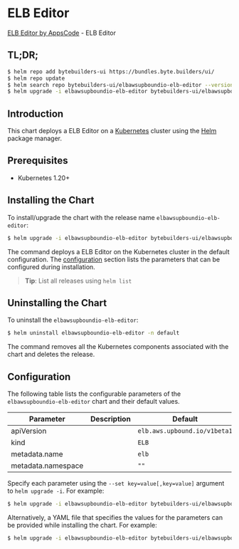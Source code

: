 # ELB Editor

[ELB Editor by AppsCode](https://byte.builders) - ELB Editor

## TL;DR;

```bash
$ helm repo add bytebuilders-ui https://bundles.byte.builders/ui/
$ helm repo update
$ helm search repo bytebuilders-ui/elbawsupboundio-elb-editor --version=v0.4.18
$ helm upgrade -i elbawsupboundio-elb-editor bytebuilders-ui/elbawsupboundio-elb-editor -n default --create-namespace --version=v0.4.18
```

## Introduction

This chart deploys a ELB Editor on a [Kubernetes](http://kubernetes.io) cluster using the [Helm](https://helm.sh) package manager.

## Prerequisites

- Kubernetes 1.20+

## Installing the Chart

To install/upgrade the chart with the release name `elbawsupboundio-elb-editor`:

```bash
$ helm upgrade -i elbawsupboundio-elb-editor bytebuilders-ui/elbawsupboundio-elb-editor -n default --create-namespace --version=v0.4.18
```

The command deploys a ELB Editor on the Kubernetes cluster in the default configuration. The [configuration](#configuration) section lists the parameters that can be configured during installation.

> **Tip**: List all releases using `helm list`

## Uninstalling the Chart

To uninstall the `elbawsupboundio-elb-editor`:

```bash
$ helm uninstall elbawsupboundio-elb-editor -n default
```

The command removes all the Kubernetes components associated with the chart and deletes the release.

## Configuration

The following table lists the configurable parameters of the `elbawsupboundio-elb-editor` chart and their default values.

|     Parameter      | Description |                 Default                 |
|--------------------|-------------|-----------------------------------------|
| apiVersion         |             | <code>elb.aws.upbound.io/v1beta1</code> |
| kind               |             | <code>ELB</code>                        |
| metadata.name      |             | <code>elb</code>                        |
| metadata.namespace |             | <code>""</code>                         |


Specify each parameter using the `--set key=value[,key=value]` argument to `helm upgrade -i`. For example:

```bash
$ helm upgrade -i elbawsupboundio-elb-editor bytebuilders-ui/elbawsupboundio-elb-editor -n default --create-namespace --version=v0.4.18 --set apiVersion=elb.aws.upbound.io/v1beta1
```

Alternatively, a YAML file that specifies the values for the parameters can be provided while
installing the chart. For example:

```bash
$ helm upgrade -i elbawsupboundio-elb-editor bytebuilders-ui/elbawsupboundio-elb-editor -n default --create-namespace --version=v0.4.18 --values values.yaml
```
